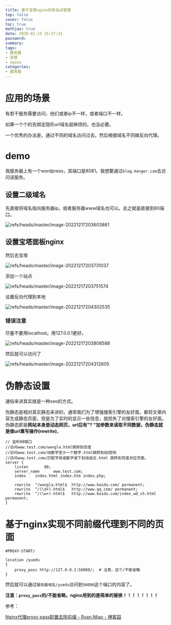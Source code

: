 ```yaml
---
title: 基于宝塔nginx的多站点管理
top: false
cover: false
toc: true
mathjax: true
date: 2020-01-15 15:27:31
password:
summary:
tags:
- 服务器
- 宝塔
- nginx
categories:
- 服务器
---
```

# 应用的场景

有若干服务需要访问，他们或者ip不一样，或者端口不一样。

如果一个个的去绑定隐形url域名挺麻烦的。也没必要。

一个优秀的办法是，通过不同的域名访问过去。然后根据域名不同做反向代理。



# demo

我服务器上有一个wordpress，其端口是8081。我想要通过`blog.kenger.com`去访问该服务。



## 设置二级域名

先直接将域名指向服务器ip。或者服务器www域名也可以。总之就是直接到80端口。

![refs/heads/master/image-20221217203603861](https://raw.githubusercontent.com/kengerlwl/kengerlwl.github.io/refs/heads/master/image/7d3fdd730213faafd876f5c39adc98ca/7c600b883827b37010c4aa5fd5a6ad04.png)

## 设置宝塔面板nginx

然后去宝塔

![refs/heads/master/image-20221217203731037](https://raw.githubusercontent.com/kengerlwl/kengerlwl.github.io/refs/heads/master/image/7d3fdd730213faafd876f5c39adc98ca/4478ddcc4224e5f5fa0ba799d09c245e.png)



添加一个站点

![refs/heads/master/image-20221217203751574](https://raw.githubusercontent.com/kengerlwl/kengerlwl.github.io/refs/heads/master/image/7d3fdd730213faafd876f5c39adc98ca/96411d22da4f6290b0c8645b93df94af.png)



设置反向代理到本地

![refs/heads/master/image-20221217204302535](https://raw.githubusercontent.com/kengerlwl/kengerlwl.github.io/refs/heads/master/image/7d3fdd730213faafd876f5c39adc98ca/0a0df8a8546b32df15f96a5226a75713.png)

### 错误注意

尽量不要用localhost。用127.0.0.1更好。

![refs/heads/master/image-20221217203808588](https://raw.githubusercontent.com/kengerlwl/kengerlwl.github.io/refs/heads/master/image/7d3fdd730213faafd876f5c39adc98ca/d1fb124357b45b2d75a26dcfa362255f.png)



然后就可以访问了



![refs/heads/master/image-20221217204312605](https://raw.githubusercontent.com/kengerlwl/kengerlwl.github.io/refs/heads/master/image/7d3fdd730213faafd876f5c39adc98ca/510f3b91cd60dcc1840fc5194894106a.png)





# 伪静态设置

通俗来讲其实就是一种seo的方式。

伪静态是相对真实静态来讲的，通常我们为了增强搜索引擎的友好面，都将文章内容生成静态页面，但是为了实时的显示一些信息，就损失了对搜索引擎的友好面。 伪静态即是**网站本身是动态网页，url后有"?** **"加参数来读取不同数据，伪静态就是做url重写操作(rewrite)**。

```
// 监听80端口
//访问www.test.com/wangla.html跳转到百度
//访问www.test.com/纯数字至少一个数字.html跳转到QQ官网
//访问www.test.com/匹配字母或数字或下划线组合.html 跳转到百度对应页面。
server {
    listen       80;
    server_name      www.test.com;
    index    index.html index.htm index.php;
 
    rewrite  ^/wangla.html$  http://www.baidu.com/ permanent;
    rewrite  ^/(\d+).html$   http://www.qq.com/ permanent;
    rewrite  ^/(\w+).html$   http://www.baidu.com/index_wd_v5.html permanent;
}
```





# 基于nginx实现不同前缀代理到不同的页面





```
#PROXY-START/

location /yuedu
{
    proxy_pass http://127.0.0.1:58080/;  # 注意，这个/不能省略
}
```



然后就可以通过`服务器域名/yuedu`访问到`58080`这个端口的内容了。

**注意：`proxy_pass`的/不能省略，nginx用到的是简单的替换！！！！！！！！**

参考：

[Nginx代理proxy pass配置去除前缀 - Ryan.Miao - 博客园](https://www.cnblogs.com/woshimrf/p/nginx-proxy-rewrite-url.html)



